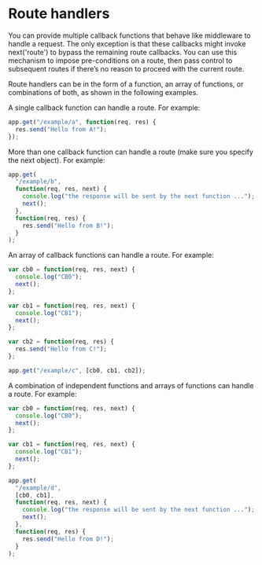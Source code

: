 # Route handlers

You can provide multiple callback functions that behave like middleware to handle a request. The only exception is that
these callbacks might invoke next('route') to bypass the remaining route callbacks. You can use this mechanism to impose
pre-conditions on a route, then pass control to subsequent routes if there’s no reason to proceed with the current
route.

Route handlers can be in the form of a function, an array of functions, or combinations of both, as shown in the
following examples.

A single callback function can handle a route. For example:

```js
app.get("/example/a", function(req, res) {
  res.send("Hello from A!");
});
```

More than one callback function can handle a route (make sure you specify the next object). For example:

```js
app.get(
  "/example/b",
  function(req, res, next) {
    console.log("the response will be sent by the next function ...");
    next();
  },
  function(req, res) {
    res.send("Hello from B!");
  }
);
```

An array of callback functions can handle a route. For example:

```js
var cb0 = function(req, res, next) {
  console.log("CB0");
  next();
};

var cb1 = function(req, res, next) {
  console.log("CB1");
  next();
};

var cb2 = function(req, res) {
  res.send("Hello from C!");
};

app.get("/example/c", [cb0, cb1, cb2]);
```

A combination of independent functions and arrays of functions can handle a route. For example:

```js
var cb0 = function(req, res, next) {
  console.log("CB0");
  next();
};

var cb1 = function(req, res, next) {
  console.log("CB1");
  next();
};

app.get(
  "/example/d",
  [cb0, cb1],
  function(req, res, next) {
    console.log("the response will be sent by the next function ...");
    next();
  },
  function(req, res) {
    res.send("Hello from D!");
  }
);
```
